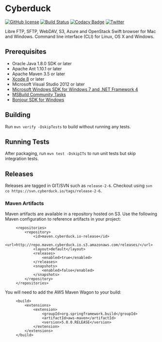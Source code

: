 # Cyberduck

[![GitHub license](https://img.shields.io/badge/license-GPL-blue.svg)](https://raw.githubusercontent.com/iterate-ch/cyberduck/master/LICENSE)
[![Build Status](https://travis-ci.org/iterate-ch/cyberduck.svg?branch=master)](https://travis-ci.org/iterate-ch/cyberduck)
[![Codacy Badge](https://api.codacy.com/project/badge/Grade/608be33d6e1941858b17984518a4a44b)](https://www.codacy.com/app/dkocher/cyberduck?utm_source=github.com&amp;utm_medium=referral&amp;utm_content=iterate-ch/cyberduck&amp;utm_campaign=Badge_Grade)
[![Twitter](https://img.shields.io/badge/twitter-@cyberduckapp-blue.svg?style=flat)](http://twitter.com/cyberduckapp)

Libre FTP, SFTP, WebDAV, S3, Azure and OpenStack Swift browser for Mac and Windows. Command line interface (CLI) for Linux, OS X and Windows.

## Prerequisites

- Oracle Java 1.8.0 SDK or later
- Apache Ant 1.10.1 or later
- Apache Maven 3.5 or later
- [Xcode 8](https://developer.apple.com/xcode/download/) or later
- Microsoft Visual Studio 2012 or later
- [Microsoft Windows SDK for Windows 7 and .NET Framework 4](http://www.microsoft.com/downloads/details.aspx?FamilyID=6b6c21d2-2006-4afa-9702-529fa782d63b&displaylang=en)
- [MSBuild Community Tasks](https://github.com/loresoft/msbuildtasks)
- [Bonjour SDK for Windows](https://developer.apple.com/downloads/index.action?q=Bonjour%20SDK%20for%20Windows)

## Building

Run `mvn verify -DskipTests` to build without running any tests.

## Running Tests

After packaging, run `mvn test -DskipITs` to run unit tests but skip integration tests.

## Releases

Releases are tagged in GIT/SVN such as `release-2-6`. Checkout using `svn co https://svn.cyberduck.io/tags/release-2-6`.

### Maven Artifacts

Maven artifacts are available in a repository hosted on S3. Use the following Maven configuration to reference artifacts in your project:
 
         <repositories>
             <repository>
                 <id>maven.cyberduck.io-release</id>
                 <url>http://repo.maven.cyberduck.io.s3.amazonaws.com/releases/</url>
                 <layout>default</layout>
                 <releases>
                     <enabled>true</enabled>
                 </releases>
                 <snapshots>
                     <enabled>false</enabled>
                 </snapshots>
             </repository>
         </repositories>

You will need to add the AWS Maven Wagon to your build:

         <build>
             <extensions>
                 <extension>
                     <groupId>org.springframework.build</groupId>
                     <artifactId>aws-maven</artifactId>
                     <version>5.0.0.RELEASE</version>
                 </extension>
             </extensions>
         </build>
